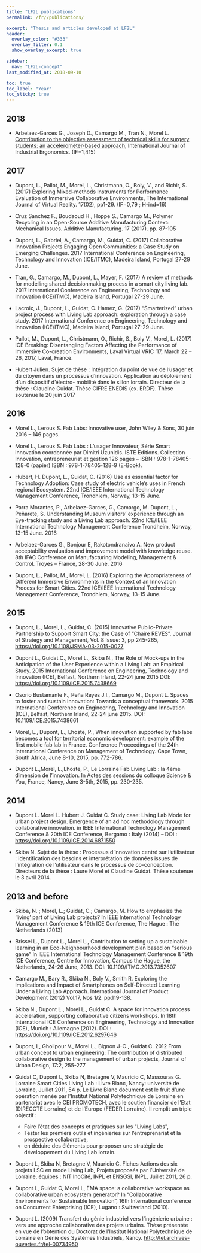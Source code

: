 ```yaml
---
title: "LF2L publications"
permalink: /fr//publications/

excerpt: "Thesis and articles developed at LF2L"
header:  
  overlay_color: "#333"
  overlay_filter: 0.1
  show_overlay_excerpt: true 

sidebar:
  nav: "LF2L-concept"
last_modified_at: 2018-09-10

toc: true
toc_label: "Year"
toc_sticky: true
---
```


## 2018

- Arbelaez-Garces G., Joseph D., Camargo M., Tran N., Morel L. [Contribution to the objective assessment of technical skills for surgery students: an accelerometer-based approach](https://www.sciencedirect.com/science/article/abs/pii/S0169814117303244), International Journal of Industrial Ergonomics. (IF=1,415)

## 2017

- Dupont, L., Pallot, M., Morel, L., Christmann, O., Boly, V., and Richir, S. (2017) Exploring Mixed-methods Instruments for Performance Evaluation of Immersive Collaborative Environments, The International Journal of Virtual Reality. 17(02), pp1-29. (IF=0,79 ; H-ind=16)

- Cruz Sanchez F., Boudaoud H., Hoppe S., Camargo M., Polymer Recycling in an Open-Source Additive Manufacturing Context: Mechanical Issues. Additive Manufacturing. 17 (2017). pp. 87-105

- Dupont, L., Gabriel, A., Camargo, M., Guidat, C. (2017) Collaborative Innovation Projects Engaging Open Communities: a Case Study on Emerging Challenges. 2017 International Conference on Engineering, Technology and Innovation (ICE/ITMC), Madeira Island, Portugal 27-29 June.

- Tran, G., Camargo, M., Dupont, L., Mayer, F. (2017) A review of methods for modelling shared decisionmaking process in a smart city living lab. 2017 International Conference on Engineering, Technology and Innovation (ICE/ITMC), Madeira Island, Portugal 27-29 June.

- Lacroix, J., Dupont, L., Guidat, C. Hamez, G. (2017) “Smarterized” urban project process with Living Lab approach: exploration through a case study. 2017 International Conference on Engineering, Technology and Innovation (ICE/ITMC), Madeira Island, Portugal 27-29 June.

- Pallot, M., Dupont, L., Christmann, O., Richir, S., Boly V., Morel, L. (2017) ICE Breaking: Disentangling Factors Affecting the Performance of Immersive Co-creation Environments, Laval Virtual VRIC ’17, March 22 – 26, 2017, Laval, France.

- Hubert Julien. Sujet de thèse : Intégration du point de vue de l’usager et du citoyen dans un processus d’innovation. Application au déploiement d’un dispositif d’électro- mobilité dans le sillon lorrain. Directeur de la thèse : Claudine Guidat. Thèse CIFRE ENEDIS (ex. ERDF). Thèse soutenue le 20 juin 2017


## 2016

- Morel L., Leroux S. Fab Labs: Innovative user, John Wiley & Sons, 30 juin 2016 – 146 pages. 

- Morel L., Leroux S. Fab Labs : L’usager Innovateur, Série Smart innovation coordonnée par Dimitri Uzunidis. ISTE Editions. Collection Innovation, entrepreneuriat et gestion 126 pages – ISBN : 978-1-78405-128-0 (papier) ISBN : 978-1-78405-128-9 (E-Book).

- Hubert, H. Dupont, L., Guidat, C. (2016) Use as essential factor for Technology Adoption: Case study of electric vehicle’s uses in French regional Ecosystem. 22nd ICE/IEEE International Technology Management Conference, Trondhiem, Norway, 13-15 June.

- Parra Morantes, P., Arbelaez-Garces, G., Camargo, M. Dupont, L., Peñarete, S. Understanding Museum visitors’ experience through an Eye-tracking study and a Living Lab approach. 22nd ICE/IEEE International Technology Management Conference Trondheim, Norway, 13-15 June. 2016

- Arbelaez-Garces G., Bonjour E, Rakotondranaivo A. New product acceptability evaluation and improvement model with knowledge reuse. 8th IFAC Conference on Manufacturing Modeling, Management & Control. Troyes – France, 28-30 June. 2016

- Dupont, L., Pallot, M., Morel, L. (2016) Exploring the Appropriateness of Different Immersive Environments in the Context of an Innovation Process for Smart Cities. 22nd ICE/IEEE International Technology Management Conference, Trondhiem, Norway, 13-15 June. 

## 2015

- Dupont, L., Morel, L., Guidat, C. (2015) Innovative Public-Private Partnership to Support Smart City: the Case of “Chaire REVES”. Journal of Strategy and Management, Vol. 8 Issue: 3, pp.245-265, https://doi.org/10.1108/JSMA-03-2015-0027

- Dupont L., Guidat C., Morel L., Skiba N., The Role of Mock-ups in the Anticipation of the User Experience within a Living Lab: an Empirical Study. 2015 International Conference on Engineering, Technology and Innovation (ICE), Belfast, Northern Irland, 22-24 june 2015 DOI: https://doi.org/10.1109/ICE.2015.7438669

- Osorio Bustamante F., Peña Reyes J.I., Camargo M., Dupont L. Spaces to foster and sustain innovation: Towards a conceptual framework. 2015 International Conference on Engineering, Technology and Innovation (ICE), Belfast, Northern Irland, 22-24 june 2015. DOI: 10.1109/ICE.2015.7438661

- Morel, L., Dupont, L., Lhoste, P., When innovation supported by fab labs becomes a tool for territorial economic development: example of the first mobile fab lab in France. Conference Proceedings of the 24th International Conference on Management of Technology. Cape Town, South Africa, June 8-10, 2015, pp. 772-786.

- Dupont L.,Morel, L.,Lhoste, P., Le Lorraine Fab Living Lab : la 4ème dimension de l’innovation. In Actes des sessions du colloque Science & You, France, Nancy, June 3-5th, 2015, pp. 230-235.

## 2014

- Dupont L. Morel L. Hubert J. Guidat C. Study case: Living Lab Mode for urban project design. Emergence of an ad hoc methodology through collaborative innovation. in IEEE International Technology Management Conference & 20th ICE Conference, Bergamo : Italy (2014) – DOI : https://doi.org/10.1109/ICE.2014.6871550

- Skiba N. Sujet de la thèse : Processus d’innovation centré sur l’utilisateur : identification des besoins et interprétation de données issues de l’intégration de l’utilisateur dans le processus de co-conception. Directeurs de la thèse : Laure Morel et Claudine Guidat. Thèse soutenue le 3 avril 2014.


## 2013 and before

- Skiba, N. ; Morel, L.; Guidat, C.; Camargo, M. How to emphasize the ‘living’ part of Living Lab projects? In IEEE International Technology Management Conference & 19th ICE Conference, The Hague : The Netherlands (2013)

- Brissel L., Dupont L., Morel L., Contribution to setting up a sustainable learning in an Eco-Neighbourhood development plan based on “serious game” In IEEE International Technology Management Conference & 19th ICE Conference, Centre for Innovation, Campus the Hague, the Netherlands, 24-26 June, 2013. DOI: 10.1109/ITMC.2013.7352607

- Camargo M., Bary R., Skiba N., Boly V., Smith R. Exploring the Implications and Impact of Smartphones on Self-Directed Learning Under a Living Lab Approach. International Journal of Product Development (2012) Vol.17, Nos 1/2. pp.119-138.

- Skiba N., Dupont L., Morel L., Guidat C. A space for innovation process acceleration, supporting collaborative citizens workshops. In 18th International ICE Conference on Engineering, Technology and Innovation (ICE), Munich : Allemagne (2012). DOI : https://doi.org/10.1109/ICE.2012.6297646

- Dupont, L, Gholipour V., Morel L., Bignon J-C., Guidat C. 2012 From urban concept to urban engineering: The contribution of distributed collaborative design to the management of urban projects, Journal of Urban Design, 17:2, 255-277

- Guidat C, Dupont L, Skiba N, Bretagne V, Mauricio C, Massouras G. Lorraine Smart Cities Living Lab : Livre Blanc, Nancy: université de Lorraine, Juillet 2011, 54 p. Le Livre Blanc document est le fruit d’une opération menée par l’Institut National Polytechnique de Lorraine en partenariat avec le CEI PROMOTECH, avec le soutien financier de l’Etat (DIRECCTE Lorraine) et de l’Europe (FEDER Lorraine). Il remplit un triple objectif :
  - Faire l’état des concepts et pratiques sur les "Living Labs",
  - Tester les premiers outils et ingénieries sur l’entreprenariat et la prospective collaborative, 
  - en déduire des éléments pour proposer une stratégie de développement du Living Lab lorrain. 


- Dupont L, Skiba N, Bretagne V, Mauricio C. Fiches Actions des six projets LSC en mode Living Lab, Projets proposés par l’Université de Lorraine, équipes : NIT InoCité, INPL et ENSGSI, INPL, Juillet 2011, 26 p. 

- Dupont L, Guidat C, Morel L, EMA space: a collaborative workspace as collaborative urban ecosystem generator? In “Collaborative Environments for Sustainable Innovation”, 16th International conference on Concurrent Enterprising (ICE), Lugano : Switzerland (2010).

- Dupont L. (2009) Transfert du génie industriel vers l’ingénierie urbaine : vers une approche collaborative des projets urbains. Thèse présentée en vue de l’obtention du Doctorat de l’Institut National Polytechnique de Lorraine en Génie des Systèmes Industriels, Nancy. http://tel.archives-ouvertes.fr/tel-00734950


